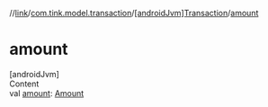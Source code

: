 //[link](../../index.md)/[com.tink.model.transaction](../index.md)/[[androidJvm]Transaction](index.md)/[amount](amount.md)



# amount  
[androidJvm]  
Content  
val [amount](amount.md): [Amount](../../com.tink.model.misc/[android-jvm]-amount/index.md)  



